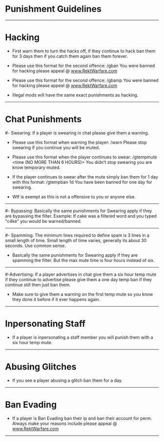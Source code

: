 # Punishment Guidelines
--------------------------------------------------------------------------------------------------------------------------------------------------------

# Hacking

- First warn them to turn the hacks off, if they continue to hack ban them for 3 days then if you catch them again ban them forever.

- Please use this format for the second offence: /gban <player> You were banned for hacking please appeal @ www.RektWarfare.com

- Please use this format for the second offence: /gbanip <player> You were banned for hacking please appeal @ www.RektWarfare.com

- Illegal mods will have the same exact punishments as hacking.
------------------------------------------------------------------------------------------------------------------------------------------------------------------------------

# Chat Punishments

#- Swearing: If a player is swearing in chat please give them a warning.

- Please use this format when warning the player: /warn <player> Please stop swearing if you continue you will be muted.

- Please use this format when the player continues to swear: /gtempmute <player> <time (NO MORE THAN 6 HOURS)> You didn't stop swearing you are know temporary muted.

- If the player continues to swear after the mute simply ban them for 1 day with this format: /gtempban <player> 1d You have been banned for one day for swearing.

- Wtf is exempt as this is not a offensive to you or anyone else.

------------------------------------------------------------------------------------------------------------------------------------------------------------------------------

#- Bypassing: Basically the same punishments for Swearing apply if they are bypassing the filter. Example: If cake was a filtered word and you typed "c4ke" you would be warned/banned.

------------------------------------------------------------------------------------------------------------------------------------------------------------------------------

#- Spamming: The minimum lines required to define spam is 3 lines in a small length of time. Small length of time varies, generally its about 30 seconds. Use common sense.

- Basically the same punishments for Swearing apply if they are spamming the filter. But the max mute time is four hours instead of six.

-----------------------------------------------------------------------------------------------------------------------------------------------------------------------------------------

#-Advertising: If a player advertises in chat give them a six hour temp mute if they continue to advertise please give them a one day temp ban if they continue still then just ban them.

- Make sure to give them a warning on the first temp mute so you know they done it before if it ever happens again.
------------------------------------------------------------------------------------------------------------------------------------------------------------------------------------------

# Inpersonating Staff

- If a player is inpersonating a staff member you will punish them with a six hour temp mute.

------------------------------------------------------------------------------------------------------------------------------------------------------------------------------

# Abusing Glitches

- If you see a player abusing a glitch ban them for a day.

------------------------------------------------------------------------------------------------------------------------------------------------------------------------------

# Ban Evading

- If a player is Ban Evading ban their ip and ban their account for perm. Always make your reasons include please appeal @ www.RektWarfare.com

------------------------------------------------------------------------------------------------------------------------------------------------------------------------------
